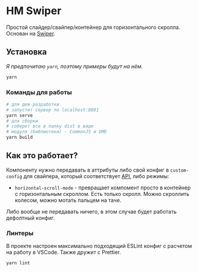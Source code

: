 # HM Swiper

Простой слайдер/свайпер/контейнер для горизонтального скролла. Основан на [Swiper](http://idangero.us/swiper).

## Установка

_Я предпочитаю `yarn`, поэтому примеры будут на нём._

```bash
yarn
```

### Команды для работы

```bash
# для дев разработки
# запустит сервер по localhost:8081
yarn serve
# для сборки
# соберет все в папку dist в виде 
# модуля (библиотеки) - CommonJS и UMD
yarn build
```

## Как это работает?

Компоненту нужно передавать в аттрибуты либо свой конфиг в `custom-config` для свайпера, который соответствует [API](http://idangero.us/swiper/api/), либо режимы:

* `horizontal-scroll-mode` - превращает компомент просто в контейнер с горизонтальным скроллом. Есть только скролл. Можно скроллить колесом, можно мотать пальцем на таче.

Либо вообще не передавать ничего, в этом случае будет работать дефолтный конфиг.

### Линтеры

В проекте настроен максимально подходящий ESLint конфиг с расчетом на работу в VSCode. Также дружит с Prettier.

```
yarn lint
```
